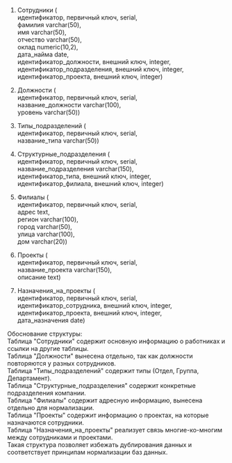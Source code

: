 1. Сотрудники (<br/>
идентификатор, первичный ключ, serial,<br/>
фамилия varchar(50),<br/>
имя varchar(50),<br/>
отчество varchar(50),<br/>
оклад numeric(10,2),<br/>
дата_найма date,<br/>
идентификатор_должности, внешний ключ, integer,<br/>
идентификатор_подразделения, внешний ключ, integer,<br/>
идентификатор_проекта, внешний ключ, integer)<br/>


2. Должности (<br/>
идентификатор, первичный ключ, serial,<br/>
название_должности varchar(100),<br/>
уровень varchar(50))<br/>


3. Типы_подразделений (<br/>
идентификатор, первичный ключ, serial,<br/>
название_типа varchar(50))<br/>


4. Структурные_подразделения (<br/>
идентификатор, первичный ключ, serial,<br/>
название_подразделения varchar(150),<br/>
идентификатор_типа, внешний ключ, integer,<br/>
идентификатор_филиала, внешний ключ, integer)<br/>


5. Филиалы (<br/>
идентификатор, первичный ключ, serial,<br/>
адрес text,<br/>
регион varchar(100),<br/>
город varchar(50),<br/>
улица varchar(100),<br/>
дом varchar(20))<br/>


6. Проекты (<br/>
идентификатор, первичный ключ, serial,<br/>
название_проекта varchar(150),<br/>
описание text)<br/>


7. Назначения_на_проекты (<br/>
идентификатор, первичный ключ, serial,<br/>
идентификатор_сотрудника, внешний ключ, integer,<br/>
идентификатор_проекта, внешний ключ, integer,<br/>
дата_назначения date)<br/>



  Обоснование структуры:<br/>
Таблица "Сотрудники" содержит основную информацию о работниках и ссылки на другие таблицы.<br/>
Таблица "Должности" вынесена отдельно, так как должности повторяются у разных сотрудников.<br/>
Таблица "Типы_подразделений" содержит типы (Отдел, Группа, Департамент).<br/>
Таблица "Структурные_подразделения" содержит конкретные подразделения компании.<br/>
Таблица "Филиалы" содержит адресную информацию, вынесена отдельно для нормализации.<br/>
Таблица "Проекты" содержит информацию о проектах, на которые назначаются сотрудники.<br/>
Таблица "Назначения_на_проекты" реализует связь многие-ко-многим между сотрудниками и проектами.<br/>
Такая структура позволяет избежать дублирования данных и соответствует принципам нормализации баз данных.<br/>
